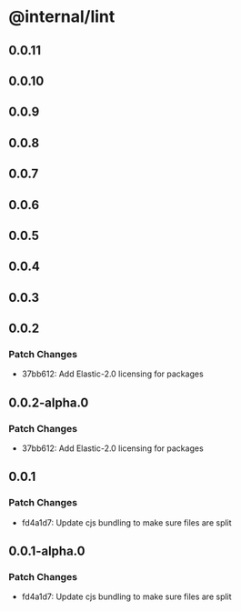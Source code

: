 # @internal/lint

## 0.0.11

## 0.0.10

## 0.0.9

## 0.0.8

## 0.0.7

## 0.0.6

## 0.0.5

## 0.0.4

## 0.0.3

## 0.0.2

### Patch Changes

- 37bb612: Add Elastic-2.0 licensing for packages

## 0.0.2-alpha.0

### Patch Changes

- 37bb612: Add Elastic-2.0 licensing for packages

## 0.0.1

### Patch Changes

- fd4a1d7: Update cjs bundling to make sure files are split

## 0.0.1-alpha.0

### Patch Changes

- fd4a1d7: Update cjs bundling to make sure files are split
